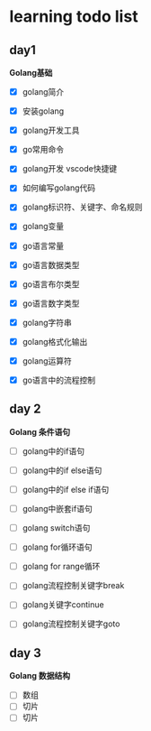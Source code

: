 # learning todo list

## day1

**Golang基础**
- [x] golang简介
- [x] 安装golang
- [x] golang开发工具
- [x] go常用命令
- [x] golang开发 vscode快捷键
- [x] 如何编写golang代码
- [x] golang标识符、关键字、命名规则
- [x] golang变量
- [x] go语言常量
- [x] go语言数据类型
- [x] go语言布尔类型
- [x] go语言数字类型
- [x] golang字符串
- [x] golang格式化输出
- [x] golang运算符
- [x] go语言中的流程控制



## day 2
**Golang 条件语句**
- [ ] golang中的if语句
- [ ] golang中的if else语句
- [ ] golang中的if else if语句
- [ ] golang中嵌套if语句
- [ ] golang switch语句
- [ ] golang for循环语句
- [ ] golang for range循环
- [ ] golang流程控制关键字break
- [ ] golang关键字continue
- [ ] golang流程控制关键字goto


## day 3
**Golang 数据结构**
- [ ] 数组
- [ ] 切片
- [ ] 切片
